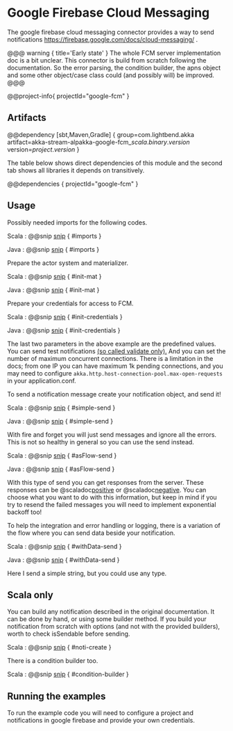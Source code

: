 # Google Firebase Cloud Messaging

The google firebase cloud messaging connector provides a way to send notifications https://firebase.google.com/docs/cloud-messaging/ .

@@@ warning { title='Early state' }
The whole FCM server implementation doc is a bit unclear. 
This connector is build from scratch following the documentation.
So the error parsing, the condition builder, the apns object and some other object/case class
could (and possibly will) be improved.
@@@

@@project-info{ projectId="google-fcm" }

## Artifacts

@@dependency [sbt,Maven,Gradle] {
  group=com.lightbend.akka
  artifact=akka-stream-alpakka-google-fcm_$scala.binary.version$
  version=$project.version$
}

The table below shows direct dependencies of this module and the second tab shows all libraries it depends on transitively.

@@dependencies { projectId="google-fcm" }


## Usage

Possibly needed imports for the following codes.

Scala
: @@snip [snip](/google-fcm/src/test/scala/docs/scaladsl/Examples.scala) { #imports }

Java
: @@snip [snip](/google-fcm/src/test/java/docs/javadsl/Examples.java) { #imports }


Prepare the actor system and materializer.

Scala
: @@snip [snip](/google-fcm/src/test/scala/docs/scaladsl/Examples.scala) { #init-mat }

Java
: @@snip [snip](/google-fcm/src/test/java/docs/javadsl/Examples.java) { #init-mat }


Prepare your credentials for access to FCM.

Scala
: @@snip [snip](/google-fcm/src/test/scala/docs/scaladsl/Examples.scala) { #init-credentials }

Java
: @@snip [snip](/google-fcm/src/test/java/docs/javadsl/Examples.java) { #init-credentials }

The last two parameters in the above example are the predefined values. 
You can send test notifications [(so called validate only).](https://firebase.google.com/docs/reference/fcm/rest/v1/projects.messages/send)
And you can set the number of maximum concurrent connections.
There is a limitation in the docs; from one IP you can have maximum 1k pending connections, 
and you may need to configure `akka.http.host-connection-pool.max-open-requests` in your application.conf.

To send a notification message create your notification object, and send it!

Scala
: @@snip [snip](/google-fcm/src/test/scala/docs/scaladsl/Examples.scala) { #simple-send }

Java
: @@snip [snip](/google-fcm/src/test/java/docs/javadsl/Examples.java) { #simple-send }

With fire and forget you will just send messages and ignore all the errors.
This is not so healthy in general so you can use the send instead.

Scala
: @@snip [snip](/google-fcm/src/test/scala/docs/scaladsl/Examples.scala) { #asFlow-send }

Java
: @@snip [snip](/google-fcm/src/test/java/docs/javadsl/Examples.java) { #asFlow-send }

With this type of send you can get responses from the server.
These responses can be @scaladoc[positive](akka.stream.alpakka.google.firebase.fcm.FcmFlowModels.FcmSuccessResponse) or @scaladoc[negative](akka.stream.alpakka.google.firebase.fcm.FcmFlowModels.FcmErrorResponse). 
You can choose what you want to do with this information, but keep in mind
if you try to resend the failed messages you will need to implement exponential backoff too!

To help the integration and error handling or logging, there is a variation of the flow where you can send data beside your notification.

Scala
: @@snip [snip](/google-fcm/src/test/scala/docs/scaladsl/Examples.scala) { #withData-send }

Java
: @@snip [snip](/google-fcm/src/test/java/docs/javadsl/Examples.java) { #withData-send }

Here I send a simple string, but you could use any type.

## Scala only

You can build any notification described in the original documentation.
It can be done by hand, or using some builder method.
If you build your notification from scratch with options (and not with the provided builders), worth to check isSendable before sending.

Scala
: @@snip [snip](/google-fcm/src/test/scala/docs/scaladsl/Examples.scala) { #noti-create }

There is a condition builder too.

Scala
: @@snip [snip](/google-fcm/src/test/scala/docs/scaladsl/Examples.scala) { #condition-builder }

## Running the examples

To run the example code you will need to configure a project and notifications in google firebase and provide your own credentials.
